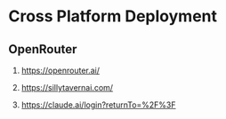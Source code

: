 # Cross Platform Deployment

## OpenRouter

1. https://openrouter.ai/

2. https://sillytavernai.com/

3. https://claude.ai/login?returnTo=%2F%3F